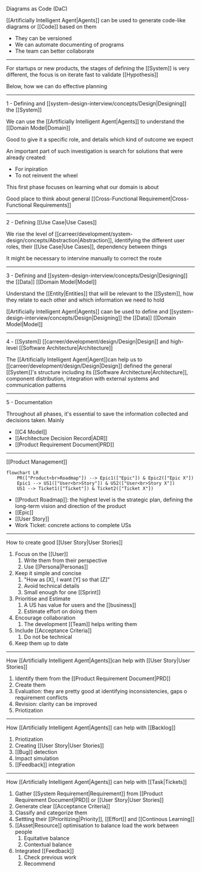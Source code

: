 Diagrams as Code (DaC)

[[Artificially Intelligent Agent|Agents]] can be used to generate code-like diagrams or [[Code]] based on them

- They can be versioned
- We can automate documenting of programs
- The team can better collaborate

---

For startups or new products, the stages of defining the [[System]] is very different, the focus is on iterate fast to validate [[Hypothesis]]

Below, how we can do effective planning

---

1 - Defining and [[system-design-interview/concepts/Design|Designing]] the [[System]]

We can use the [[Artificially Intelligent Agent|Agents]] to understand the [[Domain Model|Domain]]

Good to give it a specific role, and details which kind of outcome we expect

An important part of such investigation is search for solutions that were already created:

- For inpiration
- To not reinvent the wheel

This first phase focuses on learning what our domain is about

Good place to think about general [[Cross-Functional Requirement|Cross-Functional Requirements]]

---

2 - Defining [[Use Case|Use Cases]]

We rise the level of [[carreer/development/system-design/concepts/Abstraction|Abstraction]], identifying the different user roles, their [[Use Case|Use Cases]], dependency between things

It might be necessary to intervine manually to correct the route

---

3 - Defining and [[system-design-interview/concepts/Design|Designing]] the [[Data]] [[Domain Model|Model]]

Understand the [[Entity|Entities]] that will be relevant to the [[System]], how they relate to each other and which information we need to hold

[[Artificially Intelligent Agent|Agents]] caan be used to define and [[system-design-interview/concepts/Design|Designing]] the [[Data]] [[Domain Model|Model]]

---

4 - [[System]] [[carreer/development/design/Design|Design]] and high-level [[Software Architecture|Architecture]]

The [[Artificially Intelligent Agent|Agent]]can help us to [[carreer/development/design/Design|Design]] defined the general [[System]]'s structure including its [[Software Architecture|Architecture]], component distribution, integration with external systems and communication patterns

---

5 - Documentation

Throughout all phases, it's essential to save the information collected and decisions taken. Mainly

- [[C4 Model]]
- [[Architecture Decision Record|ADR]]
- [[Product Requirement Document|PRD]]

---

[[Product Management]]

```mermaid
flowchart LR
    PR(["Product<br>Roadmap"]) --> Epic1(["Epic"]) & Epic2(["Epic X"])
    Epic1 --> US1(["User<br>Story"]) & US2(["User<br>Story X"])
    US1 --> Ticket1(["Ticket"]) & Ticket2(["Ticket X"])
```

- [[Product Roadmap]]: the highest level is the strategic plan, defining the long-term vision and direction of the product
- [[Epic]]
- [[User Story]]
- Work Ticket: concrete actions to complete USs

---

How to create good [[User Story|User Stories]]

1. Focus on the [[User]]
   1. Write them from their perspective
   2. Use [[Persona|Personas]]
2. Keep it simple and concise
   1. "How as [X], I want [Y] so that [Z]"
   2. Avoid technical details
   3. Small enough for one [[Sprint]]
3. Prioritise and Estimate
   1. A US has value for users and the [[business]]
   2. Estimate effort on doing them
4. Encourage collaboration
   1. The development [[Team]] helps writing them
5. Include [[Acceptance Criteria]]
   1. Do not be technical
6. Keep them up to date

---

How [[Artificially Intelligent Agent|Agents]]can help with [[User Story|User Stories]]

1. Identify them from the [[Product Requirement Document|PRD]]
2. Create them
3. Evaluation: they are pretty good at identifying inconsistencies, gaps o requirement conflicts
4. Revision: clarity can be improved
5. Priotization

---

How [[Artificially Intelligent Agent|Agents]] can help with [[Backlog]]

1. Priotization
2. Creating [[User Story|User Stories]]
3. [[Bug]] detection
4. Impact simulation
5. [[Feedback]] integration

---

How [[Artificially Intelligent Agent|Agents]] can help with [[Task|Tickets]]

1. Gather [[System Requirement|Requirement]] from [[Product Requirement Document|PRD]] or [[User Story|User Stories]]
2. Generate clear [[Acceptance Criteria]]
3. Classify and categorize them
4. Settting their [[Prioritizing|Priority]], [[Effort]] and [[Continous Learning]]
5. [[Asset|Resource]] optimisation to balance load the work between people
   1. Equitative balance
   2. Contextual balance
6. Integrated [[Feedback]]
   1. Check previous work
   2. Recommend
